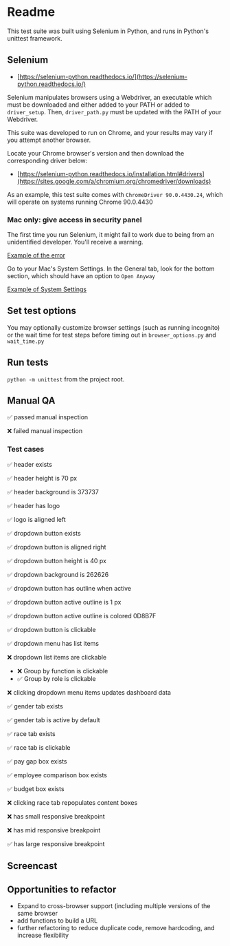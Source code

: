 # Readme

This test suite was built using Selenium in Python, and runs in Python's unittest framework.

## Selenium

- [https://selenium-python.readthedocs.io/](https://selenium-python.readthedocs.io/)

Selenium manipulates browsers using a Webdriver, an executable which must be downloaded and either added to your PATH or added to `driver_setup`. Then, `driver_path.py` must be updated with the PATH of your Webdriver. 

This suite was developed to run on Chrome, and your results may vary if you attempt another browser.

Locate your Chrome browser's version and then download the corresponding driver below:

- [https://selenium-python.readthedocs.io/installation.html#drivers](https://sites.google.com/a/chromium.org/chromedriver/downloads)

As an example, this test suite comes with `ChromeDriver 90.0.4430.24`, which will operate on systems running Chrome 90.0.4430

### Mac only: give access in security panel

The first time you run Selenium, it might fail to work due to being from an unidentified developer. You'll receive a warning.

[Example of the error](https://github.com/just-hugo/syndio_homework/blob/main/driver_setup/mac_webdriver_error.png?raw=true)

Go to your Mac's System Settings. In the General tab, look for the bottom section, which should have an option to `Open Anyway`

[Example of System Settings](https://github.com/just-hugo/syndio_homework/blob/main/driver_setup/mac_webdriver_solution.png?raw=true)

## Set test options

You may optionally customize browser settings (such as running incognito) or the wait time for test steps before timing out in `browser_options.py` and `wait_time.py`

## Run tests

`python -m unittest` from the project root.

## Manual QA

✅ passed manual inspection

❌ failed manual inspection

### Test cases


✅ header exists

✅ header height is 70 px

✅ header background is 373737

✅ header has logo

✅ logo is aligned left

✅ dropdown button exists

✅ dropdown button is aligned right

✅ dropdown button height is 40 px

✅ dropdown background is 262626

✅ dropdown button has outline when active

✅ dropdown button active outline is 1 px

✅ dropdown button active outline is colored 0D8B7F

✅ dropdown button is clickable

✅ dropdown menu has list items

❌ dropdown list items are clickable
- ❌ Group by function is clickable
- ✅ Group by role is clickable

❌ clicking dropdown menu items updates dashboard data

✅ gender tab exists

✅ gender tab is active by default

✅ race tab exists


✅ race tab is clickable


✅ pay gap box exists


✅ employee comparison box exists


✅ budget box exists

❌ clicking race tab repopulates content boxes

❌ has small responsive breakpoint

❌ has mid responsive breakpoint


✅ has large responsive breakpoint

## Screencast

## Opportunities to refactor

- Expand to cross-browser support (including multiple versions of the same browser
- add functions to build a URL
- further refactoring to reduce duplicate code, remove hardcoding, and increase flexibility
